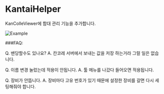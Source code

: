 # KantaiHelper
KanColleViewer에 함대 관리 기능을 추가합니다.

![Example](http://i.imgur.com/LsWaF6O.png)

###FAQ:

Q. 밴당할수도 있나요?
A. 칸코레 서버에서 보내는 값을 저장 하는거라 그럴 일은 없습니다.

Q. 이름 변경 눌렀는데 적용이 안됩니다.
A. 툴 메뉴를 나갔다 들어오면 적용됩니다.

Q. 장비가 안뜹니다.
A. 장비마다 고유 번호가 있기 때문에 설정한 장비를 갈면 다시 세팅해줘야 합니다.
